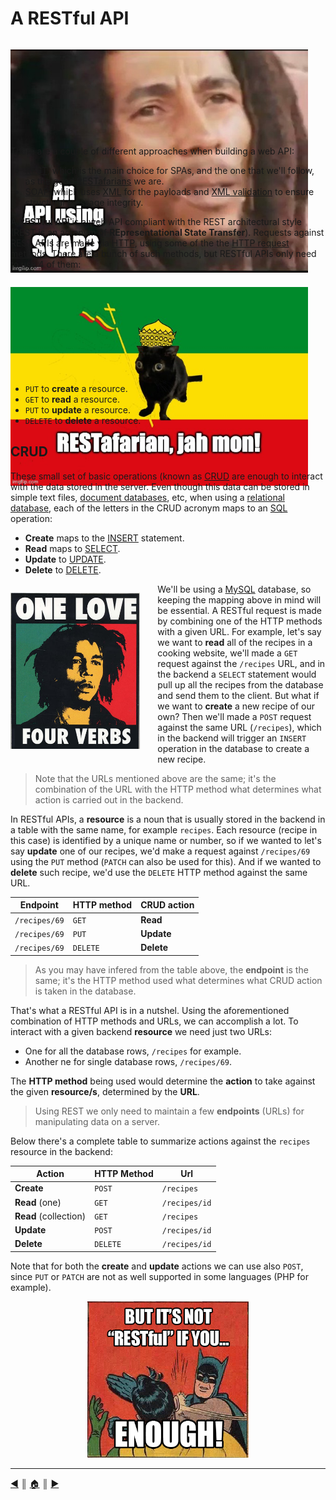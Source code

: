 # A RESTful API
<div>
<p style="float: left; padding-right: 2em; height: 10em"><img src="./images/soap.jpeg" /></p>

There are a couple of different approaches when building a web API:

* [REST](https://en.wikipedia.org/wiki/Representational_state_transfer), which is the main choice for SPAs, and the one that we'll follow, as the good [RESTafarians](https://en.wiktionary.org/wiki/RESTafarian) we are.
* [SOAP](https://en.wikipedia.org/wiki/SOAP), which uses [XML](https://en.wikipedia.org/wiki/XML) for the payloads and [XML validation](https://en.wikipedia.org/wiki/XML_validation) to ensure structural message integrity.
</div>

A **RESTful API** is a web API compliant with the REST architectural style (REST is an acronym of **REpresentational State Transfer**). Requests against REST APIs are made via [HTTP](https://en.wikipedia.org/wiki/Hypertext_Transfer_Protocol), using some of the the [HTTP request methods](https://en.wikipedia.org/wiki/Hypertext_Transfer_Protocol#Request_methods). There are a bunch of such methods, but RESTful APIs only need to use 4 of them:

<p style="float: left; padding-right: 2em ; height: 10em"><img src="./images/restafarian.jpeg" /></p>

* `PUT` to **create** a resource.
* `GET` to **read** a resource.
* `PUT` to **update** a resource.
* `DELETE` to **delete** a resource.

## CRUD
These small set of basic operations (known as [CRUD](https://en.wikipedia.org/wiki/Create,_read,_update_and_delete) are enough to interact with the data stored in the server. Even though this data can be stored in simple text files, [document databases](https://en.wikipedia.org/wiki/Object_database), etc, when using a [relational database](https://en.wikipedia.org/wiki/Relational_database), each of the letters in the CRUD acronym maps to an [SQL](https://en.wikipedia.org/wiki/SQL) operation:

* **Create** maps to the [INSERT](https://en.wikipedia.org/wiki/Insert_(SQL)) statement.
* **Read** maps to [SELECT](https://en.wikipedia.org/wiki/Select_(SQL)).
* **Update** to [UPDATE](https://en.wikipedia.org/wiki/Update_(SQL)).
* **Delete** to [DELETE](https://en.wikipedia.org/wiki/Delete_(SQL)).

<p style="float: left; padding-right: 2em"><img src="./images/crud.jpeg" height="250" /></p>

We'll be using a [MySQL](https://www.mysql.com/) database, so keeping the mapping above in mind will be essential. A RESTful request is made by combining one of the HTTP methods with a given URL. For example, let's say we want to **read** all of the recipes in a cooking website, we'll made a `GET` request against the `/recipes` URL, and in the backend a `SELECT` statement would pull up all the recipes from the database and send them to the client. But what if we want to **create** a new recipe of our own? Then we'll made a `POST` request against the same URL (`/recipes`), which in the backend will trigger an `INSERT` operation in the database to create a new recipe.

> Note that the URLs mentioned above are the same; it's the combination of the URL with the HTTP method what determines what action is carried out in the backend.

In RESTful APIs, a **resource** is a noun that is usually stored in the backend in a table with the same name, for example `recipes`. Each resource (recipe in this case) is identified by a unique name or number, so if we wanted to let's say **update** one of our recipes, we'd make a request against `/recipes/69` using the `PUT` method (`PATCH` can also be used for this). And if we wanted to **delete** such recipe, we'd use the `DELETE` HTTP method against the same URL.

|   Endpoint    | HTTP method | CRUD action |
| ------------- | ----------- | ----------- |
| `/recipes/69` | `GET`       | **Read**    |
| `/recipes/69` | `PUT`       | **Update**  |
| `/recipes/69` | `DELETE`    | **Delete**  |

> As you may have infered from the table above, the **endpoint** is the same; it's the HTTP method used what determines what CRUD action is taken in the database. 

That's what a RESTful API is in a nutshel. Using the aforementioned combination of HTTP methods and URLs, we can accomplish a lot. To interact with a given backend **resource** we need just two URLs:

* One for all the database rows, `/recipes` for example.
* Another ne for single database rows, `/recipes/69`.

The **HTTP method** being used would determine the **action** to take against the given **resource/s**, determined by the **URL**.

> Using REST we only need to maintain a few **endpoints** (URLs) for manipulating data on a server.

Below there's a complete table to summarize actions against the `recipes` resource in the backend:

|        Action         | HTTP Method |      Url      |
| --------------------- | ----------- | ------------- |
| **Create**            | `POST`      | `/recipes`    |
| **Read** (one)        | `GET`       | `/recipes/id` |
| **Read** (collection) | `GET`       | `/recipes`    |
| **Update**            | `POST`      | `/recipes/id` |
| **Delete**            | `DELETE`    | `/recipes/id` |

Note that for both the **create** and **update** actions we can use also `POST`, since `PUT` or `PATCH` are not as well supported in some languages (PHP for example).

<p align="center"><img src="./images/RESTful.png" height="250" /></p>

---
[:arrow_backward:][back] ║ [:house:][home] ║ [:arrow_forward:][next]

<!-- navigation -->
[home]: ../README.md
[back]: ./docker.md
[next]: ./router.md